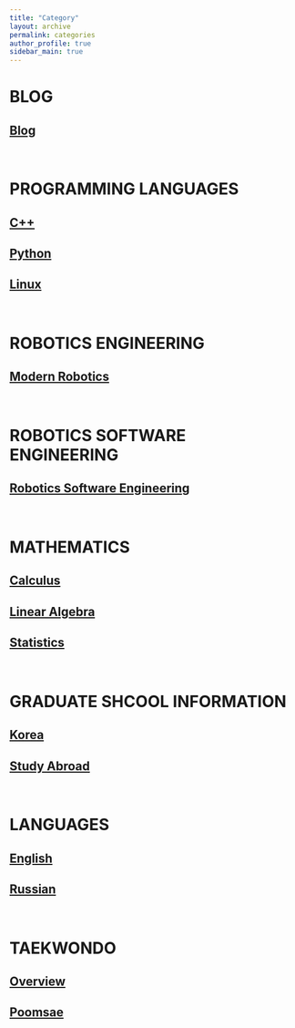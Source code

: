 ```yaml
---
title: "Category"
layout: archive
permalink: categories
author_profile: true
sidebar_main: true
---
```


# **BLOG**
## [Blog](https://shine-loi.github.io/categories/blog)

&nbsp;

# **PROGRAMMING LANGUAGES**
## [C++]()
## [Python](https://shine-loi.github.io/categories/python)
## [Linux]()

&nbsp;

# **ROBOTICS ENGINEERING**
## [Modern Robotics](https://shine-loi.github.io/categories/modernrobotics)

&nbsp;

# **ROBOTICS SOFTWARE ENGINEERING**
## [Robotics Software Engineering]()

&nbsp;

# **MATHEMATICS**
## [Calculus](https://shine-loi.github.io/categories/calculus)
## [Linear Algebra]()
## [Statistics]()

&nbsp;

# **GRADUATE SHCOOL INFORMATION**
## [Korea]()
## [Study Abroad]()

&nbsp;

# **LANGUAGES**
## [English]()
## [Russian]()

&nbsp;

# **TAEKWONDO**
## [Overview](https://shine-loi.github.io/categories/overview)
## [Poomsae](https://shine-loi.github.io/categories/poomsae)
